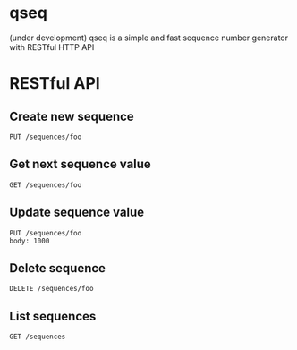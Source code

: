 qseq
===
(under development)
qseq is a simple and fast sequence number generator with RESTful HTTP API


# RESTful API

## Create new sequence

```
PUT /sequences/foo
```

## Get next sequence value

```
GET /sequences/foo
```

## Update sequence value

```
PUT /sequences/foo
body: 1000
```

## Delete sequence

```
DELETE /sequences/foo
```

## List sequences

```
GET /sequences
```
